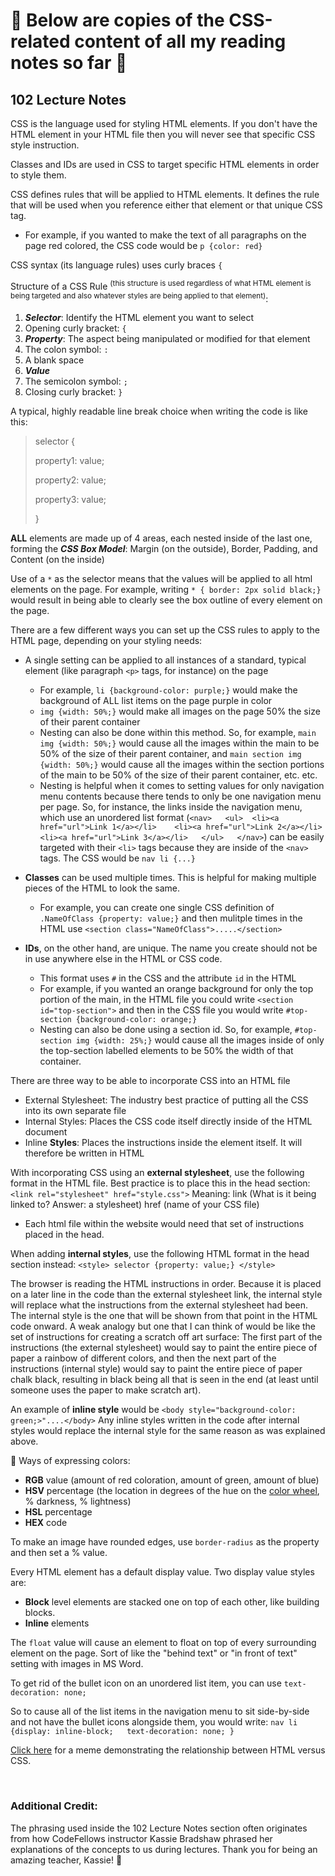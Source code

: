 # 🦓 Below are copies of the CSS-related content of all my reading notes so far 🦓

## 102 Lecture Notes

CSS is the language used for styling HTML elements.  If you don't have the HTML element in your HTML file then you will never see that specific CSS style instruction.

Classes and IDs are used in CSS to target specific HTML elements in order to style them.

CSS defines rules that will be applied to HTML elements.  It defines the rule that will be used when you reference either that element or that unique CSS tag.
  + For example, if you wanted to make the text of all paragraphs on the page red colored, the CSS code would be `p {color: red}`

CSS syntax (its language rules) uses curly braces `{`

Structure of a CSS Rule <sup>(this structure is used regardless of what HTML element is being targeted and also whatever styles are being applied to that element)</sup>:
1. _**Selector**_: Identify the HTML element you want to select
2. Opening curly bracket: `{`
3. _**Property**_: The aspect being manipulated or modified for that element
4. The colon symbol: `:`
5. A blank space
6. _**Value**_
7. The semicolon symbol: `;`
8. Closing curly bracket: `}`

A typical, highly readable line break choice when writing the code is like this: 
>selector {
>
>property1: value;
>
>property2: value;
>
>property3: value;
>
>}

**ALL** elements are made up of 4 areas, each nested inside of the last one, forming the _**CSS Box Model**_:  Margin (on the outside), Border, Padding, and Content (on the inside)

Use of a `*` as the selector means that the values will be applied to all html elements on the page.  For example, writing `* { border: 2px solid black;}` would result in being able to clearly see the box outline of every element on the page.

There are a few different ways you can set up the CSS rules to apply to the HTML page, depending on your styling needs:

+ A single setting can be applied to all instances of a standard, typical element (like paragraph `<p>` tags, for instance) on the page
  + For example, `li {background-color: purple;}` would make the background of ALL list items on the page purple in color
  + `img {width: 50%;}` would make all images on the page 50% the size of their parent container
  + Nesting can also be done within this method.  So, for example, `main img {width: 50%;}` would cause all the images within the main to be 50% of the size of their parent container, and `main section img {width: 50%;}` would cause all the images within the section portions of the main to be 50% of the size of their parent container, etc. etc.
  + Nesting is helpful when it comes to setting values for only navigation menu contents because there tends to only be one navigation menu per page.  So, for instance, the links inside the navigation menu, which use an unordered list format (`<nav>   <ul>  <li><a href="url">Link 1</a></li>    <li><a href="url">Link 2</a></li>   <li><a href="url">Link 3</a></li>   </ul>   </nav>`) can be easily targeted with their `<li>` tags because they are inside of the `<nav>` tags.  The CSS would be `nav li {...}`

+ **Classes** can be used multiple times.  This is helpful for making multiple pieces of the HTML to look the same.
  + For example, you can create one single CSS definition of `.NameOfClass {property: value;}` and then mulitple times in the HTML use `<section class="NameOfClass">.....</section>`

+ **IDs**, on the other hand, are unique.  The name you create should not be in use anywhere else in the HTML or CSS code.
  + This format uses `#` in the CSS and the attribute `id` in the HTML
  + For example, if you wanted an orange background for only the top portion of the main, in the HTML file you could write `<section id="top-section">` and then in the CSS file you would write `#top-section {background-color: orange;}`
  + Nesting can also be done using a section id.  So, for example, `#top-section img {width: 25%;}` would cause all the images inside of only the top-section labelled elements to be 50% the width of that container.

There are three way to be able to incorporate CSS into an HTML file
* External Stylesheet:  The industry best practice of putting all the CSS into its own separate file
* Internal Styles:  Places the CSS code itself directly inside of the HTML document
* Inline **Styles**:  Places the instructions inside the element itself. It will therefore be written in HTML

With incorporating CSS using an **external stylesheet**, use the following format in the HTML file.  Best practice is to place this in the head section:
`<link rel="stylesheet" href="style.css">`
Meaning:  link (What is it being linked to? Answer: a stylesheet) href (name of your CSS file)
+ Each html file within the website would need that set of instructions placed in the head.

When adding **internal styles**, use the following HTML format in the head section instead:
`<style> selector {property: value;} </style>`

The browser is reading the HTML instructions in order.  Because it is placed on a later line in the code than the external stylesheet link, the internal style will replace what the instructions from the external stylesheet had been.  The internal style is the one that will be shown from that point in the HTML code onward.  A weak analogy but one that I can think of would be like the set of instructions for creating a scratch off art surface: The first part of the instructions (the external stylesheet) would say to paint the entire piece of paper a rainbow of different colors, and then the next part of the instructions (internal style) would say to paint the entire piece of paper chalk black, resulting in black being all that is seen in the end (at least until someone uses the paper to make scratch art).
  
An example of **inline style** would be `<body style="background-color: green;>"....</body>`
Any inline styles written in the code after internal styles would replace the internal style for the same reason as was explained above.

 🎨 Ways of expressing colors: 
+ **RGB** value (amount of red coloration, amount of green, amount of blue)
+ **HSV** percentage (the location in degrees of the hue on the [color wheel](https://en.wikipedia.org/wiki/Color_wheel), % darkness, % lightness)  
+ **HSL** percentage
+ **HEX** code 

To make an image have rounded edges, use `border-radius` as the property and then set a % value.

Every HTML element has a default display value. Two display value styles are:
+ **Block** level elements are stacked one on top of each other, like building blocks.
+ **Inline** elements

The `float` value will cause an element to float on top of every surrounding element on the page.  Sort of like the "behind text" or "in front of text" setting with images in MS Word.

To get rid of the bullet icon on an unordered list item, you can use `text-decoration: none;`

So to cause all of the list items in the navigation menu to sit side-by-side and not have the bullet icons alongside them, you would write:
`nav li {display: inline-block;   text-decoration: none; } `

[Click here](https://www.reddit.com/media?url=https%3A%2F%2Fi.redd.it%2Ffeel-the-difference-v0-ndvzegr4jzla1.jpg%3Fs%3Df68eeb10ac44c162c1a1a7f8ec5e3fbca4f1b466) for a meme demonstrating the relationship between HTML versus CSS.

<br>

### Additional Credit:

The phrasing used inside the 102 Lecture Notes section often originates from how CodeFellows instructor Kassie Bradshaw phrased her explanations of the concepts to us during lectures.  Thank you for being an amazing teacher, Kassie! 💜

<br>

